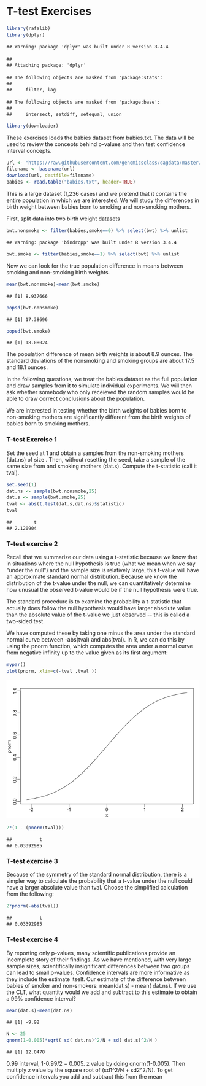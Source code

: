 T-test Exercises
================

``` r
library(rafalib)
library(dplyr)
```

    ## Warning: package 'dplyr' was built under R version 3.4.4

    ## 
    ## Attaching package: 'dplyr'

    ## The following objects are masked from 'package:stats':
    ## 
    ##     filter, lag

    ## The following objects are masked from 'package:base':
    ## 
    ##     intersect, setdiff, setequal, union

``` r
library(downloader)
```

These exercises loads the babies dataset from babies.txt. The data will be used to review the concepts behind p-values and then test confidence interval concepts.

``` r
url <- "https://raw.githubusercontent.com/genomicsclass/dagdata/master/inst/extdata/babies.txt"
filename <- basename(url)
download(url, destfile=filename)
babies <- read.table("babies.txt", header=TRUE)
```

This is a large dataset (1,236 cases) and we pretend that it contains the entire population in which we are interested. We will study the differences in birth weight between babies born to smoking and non-smoking mothers.

First, split data into two birth weight datasets

``` r
bwt.nonsmoke <- filter(babies,smoke==0) %>% select(bwt) %>% unlist
```

    ## Warning: package 'bindrcpp' was built under R version 3.4.4

``` r
bwt.smoke <- filter(babies,smoke==1) %>% select(bwt) %>% unlist
```

Now we can look for the true population difference in means between smoking and non-smoking birth weights.

``` r
mean(bwt.nonsmoke)-mean(bwt.smoke)
```

    ## [1] 8.937666

``` r
popsd(bwt.nonsmoke)
```

    ## [1] 17.38696

``` r
popsd(bwt.smoke)
```

    ## [1] 18.08024

The population difference of mean birth weights is about 8.9 ounces. The standard deviations of the nonsmoking and smoking groups are about 17.5 and 18.1 ounces.

In the following questions, we treat the babies dataset as the full population and draw samples from it to simulate individual experiments. We will then ask whether somebody who only receieved the random samples would be able to draw correct conclusions about the population.

We are interested in testing whether the birth weights of babies born to non-smoking mothers are significantly different from the birth weights of babies born to smoking mothers.

### T-test Exercise 1

Set the seed at 1 and obtain a samples from the non-smoking mothers (dat.ns) of size . Then, without resetting the seed, take a sample of the same size from and smoking mothers (dat.s). Compute the t-statistic (call it tval).

``` r
set.seed(1)
dat.ns <- sample(bwt.nonsmoke,25)
dat.s <- sample(bwt.smoke,25)
tval <- abs(t.test(dat.s,dat.ns)$statistic)
tval
```

    ##        t 
    ## 2.120904

### T-test exercise 2

Recall that we summarize our data using a t-statistic because we know that in situations where the null hypothesis is true (what we mean when we say "under the null") and the sample size is relatively large, this t-value will have an approximate standard normal distribution. Because we know the distribution of the t-value under the null, we can quantitatively determine how unusual the observed t-value would be if the null hypothesis were true.

The standard procedure is to examine the probability a t-statistic that actually does follow the null hypothesis would have larger absolute value than the absolute value of the t-value we just observed -- this is called a two-sided test.

We have computed these by taking one minus the area under the standard normal curve between -abs(tval) and abs(tval). In R, we can do this by using the pnorm function, which computes the area under a normal curve from negative infinity up to the value given as its first argument:

``` r
mypar()
plot(pnorm, xlim=c(-tval ,tval ))
```

![](2._T-test_exercises_files/figure-markdown_github/unnamed-chunk-6-1.png)

``` r
2*(1 - (pnorm(tval)))
```

    ##          t 
    ## 0.03392985

### T-test exercise 3

Because of the symmetry of the standard normal distribution, there is a simpler way to calculate the probability that a t-value under the null could have a larger absolute value than tval. Choose the simplified calculation from the following:

``` r
2*pnorm(-abs(tval))
```

    ##          t 
    ## 0.03392985

### T-test exercise 4

By reporting only p-values, many scientific publications provide an incomplete story of their findings. As we have mentioned, with very large sample sizes, scientifically insignificant differences between two groups can lead to small p-values. Confidence intervals are more informative as they include the estimate itself. Our estimate of the difference between babies of smoker and non-smokers: mean(dat.s) - mean( dat.ns). If we use the CLT, what quantity would we add and subtract to this estimate to obtain a 99% confidence interval?

``` r
mean(dat.s)-mean(dat.ns)
```

    ## [1] -9.92

``` r
N <- 25
qnorm(1-0.005)*sqrt( sd( dat.ns)^2/N + sd( dat.s)^2/N )
```

    ## [1] 12.0478

0.99 interval, 1-0.99/2 = 0.005. z value by doing qnorm(1-0.005). Then multiply z value by the square root of (sd1^2/N + sd2^2/N). To get confidence intervals you add and subtract this from the mean
